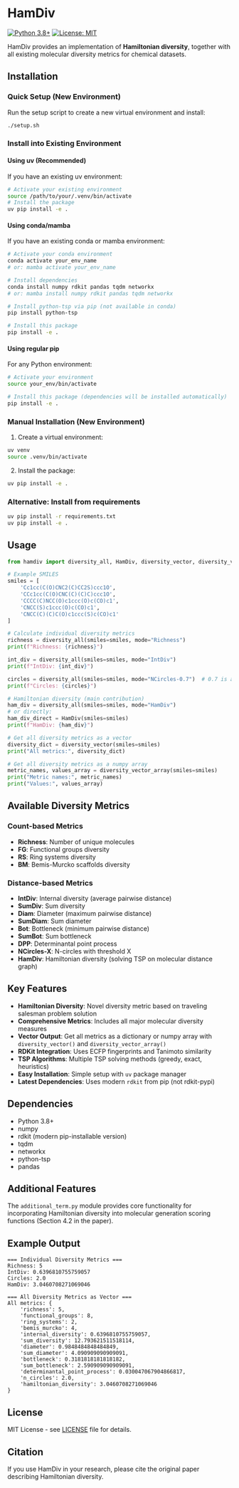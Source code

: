 # HamDiv

[![Python 3.8+](https://img.shields.io/badge/python-3.8+-blue.svg)](https://www.python.org/downloads/)
[![License: MIT](https://img.shields.io/badge/License-MIT-yellow.svg)](https://opensource.org/licenses/MIT)

HamDiv provides an implementation of **Hamiltonian diversity**, together with all existing molecular diversity metrics for chemical datasets.

## Installation

### Quick Setup (New Environment)

Run the setup script to create a new virtual environment and install:

```bash
./setup.sh
```

### Install into Existing Environment

#### Using uv (Recommended)

If you have an existing uv environment:
```bash
# Activate your existing environment
source /path/to/your/.venv/bin/activate
# Install the package
uv pip install -e .
```

#### Using conda/mamba

If you have an existing conda or mamba environment:
```bash
# Activate your conda environment
conda activate your_env_name
# or: mamba activate your_env_name

# Install dependencies
conda install numpy rdkit pandas tqdm networkx
# or: mamba install numpy rdkit pandas tqdm networkx

# Install python-tsp via pip (not available in conda)
pip install python-tsp

# Install this package
pip install -e .
```

#### Using regular pip

For any Python environment:
```bash
# Activate your environment
source your_env/bin/activate

# Install this package (dependencies will be installed automatically)
pip install -e .
```

### Manual Installation (New Environment)

1. Create a virtual environment:
```bash
uv venv
source .venv/bin/activate
```

2. Install the package:
```bash
uv pip install -e .
```

### Alternative: Install from requirements

```bash
uv pip install -r requirements.txt
uv pip install -e .
```

## Usage

```python
from hamdiv import diversity_all, HamDiv, diversity_vector, diversity_vector_array

# Example SMILES
smiles = [
    'Cc1cc(C(O)CNC2(C)CC2S)ccc1O',
    'CCc1cc(C(O)CNC(C)(C)C)ccc1O',
    'CCCC(C)NCC(O)c1ccc(O)c(CO)c1',
    'CNCC(S)c1ccc(O)c(CO)c1',
    'CNCC(C)(C)C(O)c1ccc(S)c(CO)c1'
]

# Calculate individual diversity metrics
richness = diversity_all(smiles=smiles, mode="Richness")
print(f"Richness: {richness}")

int_div = diversity_all(smiles=smiles, mode="IntDiv")
print(f"IntDiv: {int_div}")

circles = diversity_all(smiles=smiles, mode="NCircles-0.7")  # 0.7 is adjustable
print(f"Circles: {circles}")

# Hamiltonian diversity (main contribution)
ham_div = diversity_all(smiles=smiles, mode="HamDiv")
# or directly:
ham_div_direct = HamDiv(smiles=smiles)
print(f"HamDiv: {ham_div}")

# Get all diversity metrics as a vector
diversity_dict = diversity_vector(smiles=smiles)
print("All metrics:", diversity_dict)

# Get all diversity metrics as a numpy array
metric_names, values_array = diversity_vector_array(smiles=smiles)
print("Metric names:", metric_names)
print("Values:", values_array)
```

## Available Diversity Metrics

### Count-based Metrics
- **Richness**: Number of unique molecules
- **FG**: Functional groups diversity  
- **RS**: Ring systems diversity
- **BM**: Bemis-Murcko scaffolds diversity

### Distance-based Metrics
- **IntDiv**: Internal diversity (average pairwise distance)
- **SumDiv**: Sum diversity
- **Diam**: Diameter (maximum pairwise distance)
- **SumDiam**: Sum diameter
- **Bot**: Bottleneck (minimum pairwise distance)
- **SumBot**: Sum bottleneck
- **DPP**: Determinantal point process
- **NCircles-X**: N-circles with threshold X
- **HamDiv**: Hamiltonian diversity (solving TSP on molecular distance graph)

## Key Features

- **Hamiltonian Diversity**: Novel diversity metric based on traveling salesman problem solution
- **Comprehensive Metrics**: Includes all major molecular diversity measures
- **Vector Output**: Get all metrics as a dictionary or numpy array with `diversity_vector()` and `diversity_vector_array()`
- **RDKit Integration**: Uses ECFP fingerprints and Tanimoto similarity
- **TSP Algorithms**: Multiple TSP solving methods (greedy, exact, heuristics)
- **Easy Installation**: Simple setup with `uv` package manager
- **Latest Dependencies**: Uses modern `rdkit` from pip (not rdkit-pypi)

## Dependencies

- Python 3.8+
- numpy
- rdkit (modern pip-installable version)
- tqdm
- networkx
- python-tsp
- pandas

## Additional Features

The `additional_term.py` module provides core functionality for incorporating Hamiltonian diversity into molecular generation scoring functions (Section 4.2 in the paper).

## Example Output

```
=== Individual Diversity Metrics ===
Richness: 5
IntDiv: 0.6396810755759057
Circles: 2.0
HamDiv: 3.0460708271069046

=== All Diversity Metrics as Vector ===
All metrics: {
    'richness': 5,
    'functional_groups': 8,
    'ring_systems': 2,
    'bemis_murcko': 4,
    'internal_diversity': 0.6396810755759057,
    'sum_diversity': 12.793621511518114,
    'diameter': 0.9848484848484849,
    'sum_diameter': 4.090909090909091,
    'bottleneck': 0.3181818181818182,
    'sum_bottleneck': 2.590909090909091,
    'determinantal_point_process': 0.030047067904866817,
    'n_circles': 2.0,
    'hamiltonian_diversity': 3.0460708271069046
}
```

## License

MIT License - see [LICENSE](LICENSE) file for details.

## Citation

If you use HamDiv in your research, please cite the original paper describing Hamiltonian diversity.
